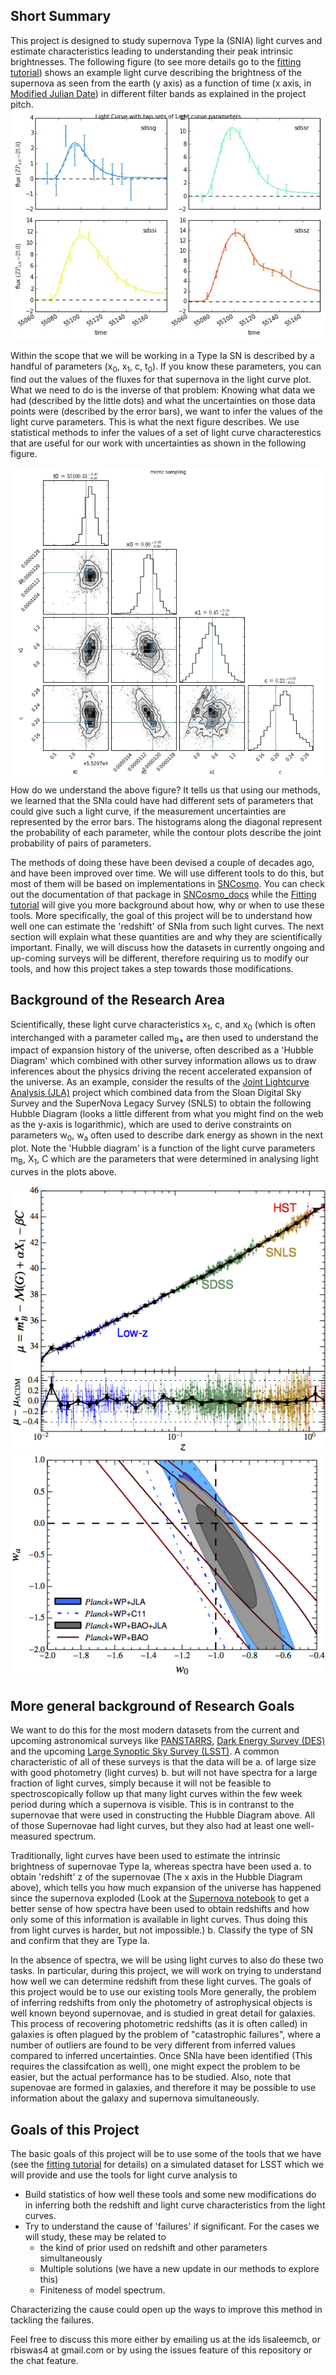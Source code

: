 ## Short Summary

This project is designed to study supernova Type Ia (SNIA) light curves and
estimate characteristics leading to understanding their peak
intrinsic brightnesses.  The following figure (to see more details go to the
[fitting tutorial](https://github.com/rbiswas4/photozSN/blob/master/docs/Fitting_Template.ipynb))
shows an example light curve describing the brightness of
the supernova as seen from the earth (y axis) as a
function of time (x axis, in [Modified Julian Date](https://en.wikipedia.org/wiki/Julian_day))
in different filter bands as explained in the project pitch.
![Light Curve](../graphics/lcPlot.jpg)

Within the scope that we will be working in a Type Ia SN is described by a
 handful of parameters (x<sub>0</sub>, x<sub>1</sub>, c, t<sub>0</sub>). If you know these parameters, you can find out the values of the fluxes for that supernova in the light curve plot. What we 
need to do is the inverse of that problem: Knowing what data we had (described
 by the little dots) and what the uncertainties on those data points were
 (described by the error bars), we want to infer the  values of the light curve parameters. This is what the next figure describes.  We  use statistical
 methods to infer the values of a set of light curve 
characterestics  that are useful for our work with  uncertainties as shown in the following figure. 

![Inferred Light Curve Parmeters](../graphics/LightCurveFit.jpg)
How do we understand the above figure?  It tells us that using our methods, we 
learned that the SNIa could have had different sets of parameters that could give such a light curve, if the measurement uncertainties are represented by the
error bars. The histograms along the diagonal represent the probability of each
parameter, while the contour plots describe the joint probability of pairs of
parameters. 

The methods of doing these have been devised a couple of
decades ago, and have been improved over time. We will use different tools to do this, but most of them will be based on implementations in 
[SNCosmo](http://sncosmo.github.io). You can check out the documentation of that package in [SNCosmo_docs](http://sncosmo.readthedocs.org/en/v1.1.x/ ) while the  [Fitting tutorial](https://github.com/rbiswas4/photozSN/blob/master/docs/Fitting_Template.ipynb) will give you more background about how, why or when to use these tools. More specifically, the goal of this project will be to understand how well one can estimate the 'redshift' of SNIa  from such light curves. The next
section will explain what these quantities are and why they are scientifically
important. Finally, we will discuss how the datasets in currently ongoing and
up-coming surveys will be different, therefore requiring us to modify our tools,
and how this project takes a step towards those modifications.

## Background of the Research Area

Scientifically, these light curve characteristics x<sub>1</sub>, c, and
x<sub>0</sub> (which is often interchanged with a parameter
called m<sub>B*</sub> are then used to understand the impact of expansion history of
the universe, often described as a 'Hubble Diagram' which combined with other
survey information allows us to draw inferences about the physics driving the
recent accelerated expansion of the universe. As an example, consider the
results of the [Joint Lightcurve Analysis (JLA)](http://supernovae.in2p3.fr/sdss_snls_jla/ReadMe.html)
project which combined data from the Sloan Digital Sky Survey
and the SuperNova Legacy Survey (SNLS) to obtain the following Hubble Diagram
(looks a little different from what you might find on the web as the y-axis is
logarithmic), which are used to derive constraints on parameters w<sub>0</sub>, w<sub>a</sub>
often used to  describe dark energy as shown in the next plot. Note the 'Hubble
diagram' is a function of the light curve parameters m<sub>B</sub>, X<sub>1</sub>,
C which are the parameters that were determined in analysing light
curves in the plots above.


![JLA_HD](../graphics/JLA_HD_scaled.jpg)
![JLA_DarkEnergy_constraints](../graphics/JLA_w0wa.jpg)


## More general background of Research Goals

We want to do this for the most modern datasets from the current and 
upcoming astronomical surveys like [PANSTARRS](http://pan-starrs.ifa.hawaii.edu/public/),
[Dark Energy Survey (DES)](http://www.darkenergysurvey.org/) and the upcoming
[Large Synoptic Sky Survey (LSST)](http://www.lsst.org/). A common characteristic
of all of these surveys is that the data will be
a. of large size with good photometry (light curves)
b. but will not have spectra for a large fraction of light curves, simply
because it will not be feasible to spectroscopically follow up that many
light curves within the few week period during which a supernova is visible. This is in contranst to the supernovae that were used in constructing the Hubble Diagram above. All of those Supernovae had light curves, but they also had at least one well-measured spectrum. 

Traditionally, light curves have been used to estimate the intrinsic brightness
of supernovae Type Ia, whereas spectra have been used
a. to obtain 'redshift' z of the supernovae (The x axis in the Hubble Diagram above),
which tells you how much expansion  of the universe has happened since the supernova exploded (Look at the
[Supernova notebook](https://github.com/rbiswas4/photozSN/blob/master/docs/Supernova_Ia.ipynb)
to get a better sense of how spectra have been used to obtain redshifts
and how only some of this information is available in light curves.
Thus doing this from light curves is harder, but not impossible.)
b. Classify the type of SN and confirm that they are Type Ia.

In the absence of spectra, we will be using light curves to also do these two tasks.
In particular, during this project, we will work on trying to understand how well
we can determine redshift from these light curves. The goals of this project
would be to use our existing tools 
More generally, the problem of inferring redshifts from only the photometry of
astrophysical objects is well known beyond supernovae, and is studied in great detail for galaxies.
This process of recovering photometric redshifts (as it is often called) in
galaxies is often plagued by the problem of "catastrophic failures", where a
number of outliers are found to be very different from inferred values compared
to inferred uncertainties. Once SNIa have been identified (This requires the
 classifcation as well), one might expect the problem to be easier, but the actual performance has to be studied. Also, note that supenovae are formed in galaxies, and therefore it may be possible to use information about the galaxy and 
supernova simultaneously.


## Goals of this Project

The basic goals of this project will be to use some of the tools that
we have (see the [fitting tutorial](https://github.com/rbiswas4/photozSN/blob/master/docs/Fitting_Template.ipynb)
for details) on a simulated dataset for LSST which we will provide and use the tools for light curve analysis to
- Build statistics of how well these tools and some new modifications do in
inferring both the redshift and light curve characteristics from the light curves.
- Try to understand the cause of 'failures' if significant. For the cases
we will study, these may be related to
     - the kind of prior used on redshift and other parameters simultaneously
     - Multiple solutions (we have a new update in our methods to explore this)
     - Finiteness of model spectrum.

Characterizing the cause could open up the ways to improve this method in
tackling the failures.

Feel free to discuss this more either by emailing us at the ids lisaleemcb, or
rbiswas4 at gmail.com or by using the issues feature of this repository or the
chat feature.
